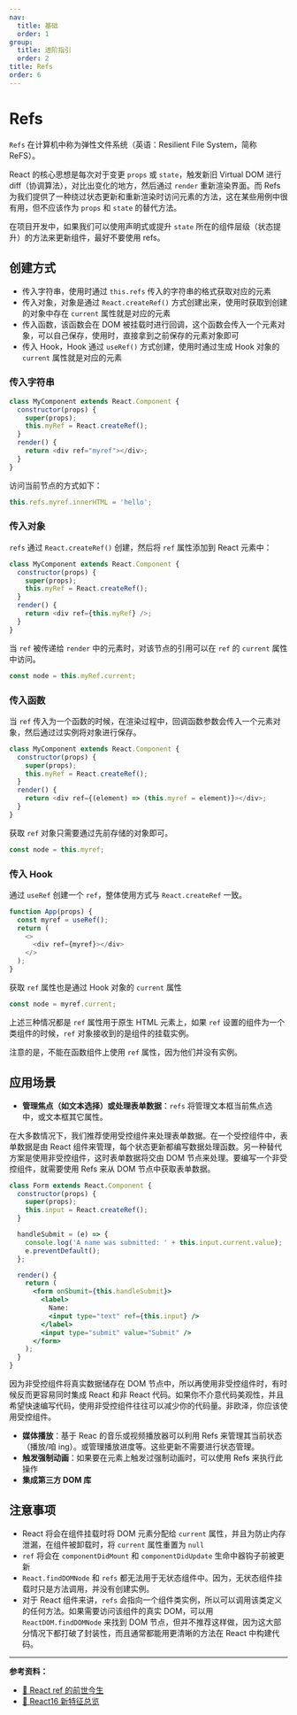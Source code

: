 ```yaml
---
nav:
  title: 基础
  order: 1
group:
  title: 进阶指引
  order: 2
title: Refs
order: 6
---
```


# Refs

`Refs` 在计算机中称为弹性文件系统（英语：Resilient File System，简称 ReFS）。

React 的核心思想是每次对于变更 `props` 或 `state`，触发新旧 Virtual DOM 进行 diff（协调算法），对比出变化的地方，然后通过 `render` 重新渲染界面。而 Refs 为我们提供了一种绕过状态更新和重新渲染时访问元素的方法，这在某些用例中很有用，但不应该作为 `props` 和 `state` 的替代方法。

在项目开发中，如果我们可以使用声明式或提升 `state` 所在的组件层级（状态提升）的方法来更新组件，最好不要使用 refs。

## 创建方式

- 传入字符串，使用时通过 `this.refs` 传入的字符串的格式获取对应的元素
- 传入对象，对象是通过 `React.createRef()` 方式创建出来，使用时获取到创建的对象中存在 `current` 属性就是对应的元素
- 传入函数，该函数会在 DOM 被挂载时进行回调，这个函数会传入一个元素对象，可以自己保存，使用时，直接拿到之前保存的元素对象即可
- 传入 Hook，Hook 通过 `useRef()` 方式创建，使用时通过生成 Hook 对象的 `current` 属性就是对应的元素

### 传入字符串

```js
class MyComponent extends React.Component {
  constructor(props) {
    super(props);
    this.myRef = React.createRef();
  }
  render() {
    return <div ref="myref"></div>;
  }
}
```

访问当前节点的方式如下：

```js
this.refs.myref.innerHTML = 'hello';
```

### 传入对象

`refs` 通过 `React.createRef()` 创建，然后将 `ref` 属性添加到 React 元素中：

```js
class MyComponent extends React.Component {
  constructor(props) {
    super(props);
    this.myRef = React.createRef();
  }
  render() {
    return <div ref={this.myRef} />;
  }
}
```

当 `ref` 被传递给 `render` 中的元素时，对该节点的引用可以在 `ref` 的 `current` 属性中访问。

```js
const node = this.myRef.current;
```

### 传入函数

当 `ref` 传入为一个函数的时候，在渲染过程中，回调函数参数会传入一个元素对象，然后通过过实例将对象进行保存。

```js
class MyComponent extends React.Component {
  constructor(props) {
    super(props);
    this.myRef = React.createRef();
  }
  render() {
    return <div ref={(element) => (this.myref = element)}></div>;
  }
}
```

获取 `ref` 对象只需要通过先前存储的对象即可。

```js
const node = this.myref;
```

### 传入 Hook

通过 `useRef` 创建一个 `ref`，整体使用方式与 `React.createRef` 一致。

```js
function App(props) {
  const myref = useRef();
  return (
    <>
      <div ref={myref}></div>
    </>
  );
}
```

获取 `ref` 属性也是通过 Hook 对象的 `current` 属性

```js
const node = myref.current;
```

上述三种情况都是 `ref` 属性用于原生 HTML 元素上，如果 `ref` 设置的组件为一个类组件的时候，`ref` 对象接收到的是组件的挂载实例。

注意的是，不能在函数组件上使用 `ref` 属性，因为他们并没有实例。

## 应用场景

- **管理焦点（如文本选择）或处理表单数据**：`refs` 将管理文本框当前焦点选中，或文本框其它属性。

在大多数情况下，我们推荐使用受控组件来处理表单数据。在一个受控组件中，表单数据是由 React 组件来管理，每个状态更新都编写数据处理函数。另一种替代方案是使用非受控组件，这时表单数据将交由 DOM 节点来处理。要编写一个非受控组件，就需要使用 Refs 来从 DOM 节点中获取表单数据。

```jsx | pure
class Form extends React.Component {
  constructor(props) {
    super(props);
    this.input = React.createRef();
  }

  handleSubmit = (e) => {
    console.log('A name was submitted: ' + this.input.current.value);
    e.preventDefault();
  };

  render() {
    return (
      <form onSbumit={this.handleSubmit}>
        <label>
          Name:
          <input type="text" ref={this.input} />
        </label>
        <input type="submit" value="Submit" />
      </form>
    );
  }
}
```

因为非受控组件将真实数据储存在 DOM 节点中，所以再使用非受控组件时，有时候反而更容易同时集成 React 和非 React 代码。如果你不介意代码美观性，并且希望快速编写代码，使用非受控组件往往可以减少你的代码量。非欧泽，你应该使用受控组件。

- **媒体播放**：基于 Reac 的音乐或视频播放器可以利用 Refs 来管理其当前状态（播放/咱 ing）。或管理播放进度等。这些更新不需要进行状态管理。
- **触发强制动画**：如果要在元素上触发过强制动画时，可以使用 Refs 来执行此操作
- **集成第三方 DOM 库**

## 注意事项

- React 将会在组件挂载时将 DOM 元素分配给 `current` 属性，并且为防止内存泄漏，在组件被卸载时，将 `current` 属性重置为 `null`
- `ref` 将会在 `componentDidMount` 和 `componentDidUpdate` 生命中器钩子前被更新
- `React.findDOMNode` 和 `refs` 都无法用于无状态组件中。因为，无状态组件挂载时只是方法调用，并没有创建实例。
- 对于 React 组件来讲，`refs` 会指向一个组件类实例，所以可以调用该类定义的任何方法。如果需要访问该组件的真实 DOM，可以用 `ReactDOM.findDOMNode` 来找到 DOM 节点，但并不推荐这样做，因为这大部分情况下都打破了封装性，而且通常都能用更清晰的方法在 React 中构建代码。

---

**参考资料：**

- [📝 React ref 的前世今生](https://juejin.im/post/5b59287af265da0f601317e3)
- [📝 React16 新特征总览](https://zhuanlan.zhihu.com/p/34604934)
